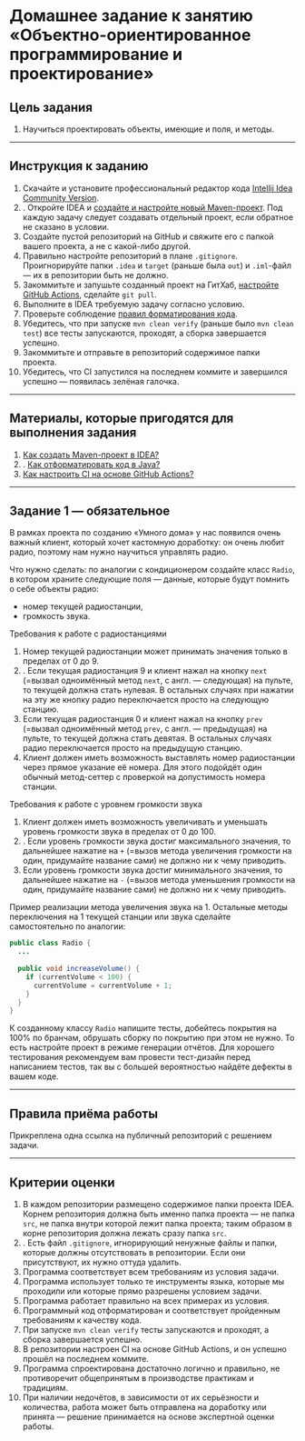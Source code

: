 # Домашнее задание к занятию «Объектно-ориентированное программирование и проектирование»

## Цель задания

1. Научиться проектировать объекты, имеющие и поля, и методы.

------

## Инструкция к заданию

1. Скачайте и установите профессиональный редактор кода [Intellij Idea Community Version](https://www.jetbrains.com/idea/download/).
2. . Откройте IDEA и [создайте и настройте новый Maven-проект](QA_Maven_Idea_Create.md). Под каждую задачу следует создавать отдельный проект, если обратное не сказано в условии.
3. Создайте пустой репозиторий на GitHub и свяжите его с папкой вашего проекта, а не с какой-либо другой.
4. Правильно настройте репозиторий в плане `.gitignore`. Проигнорируйте папки `.idea` и `target` (раньше была `out`) и `.iml`-файл — их в репозитории быть не должно.
5. Закоммитьте и запушьте созданный проект на ГитХаб, [настройте GitHub Actions](QA_CI.md), сделайте `git pull`.
6. Выполните в IDEA требуемую задачу согласно условию.
7. Проверьте соблюдение [правил форматирования кода](QA_Java_Idea_Format.md).
8. Убедитесь, что при запуске `mvn clean verify` (раньше было `mvn clean test`) все тесты запускаются, проходят, а сборка завершается успешно.
9. Закоммитьте и отправьте в репозиторий содержимое папки проекта.
10. Убедитесь, что CI запустился на последнем коммите и завершился успешно — появилась зелёная галочка.

------

## Материалы, которые пригодятся для выполнения задания

1. [Как создать Maven-проект в IDEA?](QA_Maven_Idea_Create.md)
2. . [Как отформатировать код в Java?](QA_Java_Idea_Format.md)
3. [Как настроить CI на основе GitHub Actions?](QA_CI.md)

------

## Задание 1 — обязательное

В рамках проекта по созданию «Умного дома» у нас появился очень важный клиент, который хочет кастомную доработку: он очень любит радио, поэтому нам нужно научиться управлять радио.

Что нужно сделать: по аналогии с кондиционером создайте класс `Radio`, в котором храните следующие поля — данные, которые будут помнить о себе объекты радио:
* номер текущей радиостанции,
* громкость звука.

Требования к работе с радиостанциями
1. Номер текущей радиостанции может принимать значения только в пределах от 0 до 9.
2. . Если текущая радиостанция 9 и клиент нажал на кнопку `next` (=вызвал одноимённый метод `next`, с англ. — следующая) на пульте, то текущей должна стать нулевая. В остальных случаях при нажатии на эту же кнопку радио переключается просто на следующую станцию.
3. Если текущая радиостанция 0 и клиент нажал на кнопку `prev` (=вызвал одноимённый метод `prev`, с англ. — предыдущая) на пульте, то текущей должна стать девятая. В остальных случаях радио переключается просто на предыдущую станцию.
4. Клиент должен иметь возможность выставлять номер радиостанции через прямое указание её номера. Для этого подойдёт один обычный метод-сеттер с проверкой на допустимость номера станции.

Требования к работе с уровнем громкости звука
1. Клиент должен иметь возможность увеличивать и уменьшать уровень громкости звука в пределах от 0 до 100.
2. . Если уровень громкости звука достиг максимального значения, то дальнейшее нажатие на `+` (=вызов метода увеличения громкости на один, придумайте название сами) не должно ни к чему приводить.
3. Если уровень громкости звука достиг минимального значения, то дальнейшее нажатие на `-` (=вызов метода уменьшения громкости на один, придумайте название сами) не должно ни к чему приводить.

Пример реализации метода увеличения звука на 1. Остальные методы переключения на 1 текущей станции или звука сделайте самостоятельно по аналогии:
```java
public class Radio {
  ...
  
  public void increaseVolume() {
    if (currentVolume < 100) {
      currentVolume = currentVolume + 1;
    }
  }
}
```

К созданному классу `Radio` напишите тесты, добейтесь покрытия на 100% по бранчам, обрушать сборку по покрытию при этом не нужно. То есть настройте проект в режиме генерации отчётов.
Для хорошего тестирования рекомендуем вам провести тест-дизайн перед написанием тестов, так вы с большей вероятностью найдёте дефекты в вашем коде.

------

## Правила приёма работы

Прикреплена одна ссылка на публичный репозиторий с решением задачи.

------

## Критерии оценки

1. В каждом репозитории размещено содержимое папки проекта IDEA. Корнем репозитория должна быть именно папка проекта — не папка `src`, не папка внутри которой лежит папка проекта; таким образом в корне репозитория должна лежать сразу папка `src`.
2. . Есть файл `.gitignore`, игнорирующий ненужные файлы и папки, которые должны отсутствовать в репозитории. Если они присутствуют, их нужно оттуда удалить.
3. Программа соответствует всем требованиям из условия задачи.
4. Программа использует только те инструменты языка, которые мы проходили или которые прямо разрешены условием задачи.
5. Программа работает правильно на всех примерах из условия.
6. Программный код отформатирован и соответствует пройденным требованиям к качеству кода.
7. При запуске `mvn clean verify` тесты запускаются и проходят, а сборка завершается успешно.
8. В репозитории настроен CI на основе GitHub Actions, и он успешно прошёл на последнем коммите.
9. Программа спроектирована достаточно логично и правильно, не противоречит общепринятым в производстве практикам и традициям.
10. При наличии недочётов, в зависимости от их серьёзности и количества, работа может быть отправлена на доработку или принята — решение принимается на основе экспертной оценки работы.